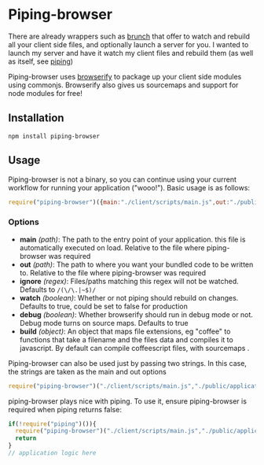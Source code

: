 # Piping-browser

There are already wrappers such as [brunch](https://github.com/brunch/brunch/) that offer to watch and rebuild all your client side files, and optionally launch a server for you. I wanted to launch my server and have it watch my client files and rebuild them (as well as itself, see [piping](http://github.com/mdlawson/piping))

Piping-browser uses [browserify](https://github.com/substack/node-browserify) to package up your client side modules using commonjs. Browserify also gives us sourcemaps and support for node modules for free!

## Installation
```
npm install piping-browser
```
## Usage

Piping-browser is not a binary, so you can continue using your current workflow for running your application ("wooo!"). Basic usage is as follows:

```javascript
require("piping-browser")({main:"./client/scripts/main.js",out:"./public/application.js"})
```
### Options

- __main__ _(path)_: The path to the entry point of your application. this file is automatically executed on load. Relative to the file where piping-browser was required
- __out__ _(path)_: The path to where you want your bundled code to be written to. Relative to the file where piping-browser was required
- __ignore__ _(regex)_: Files/paths matching this regex will not be watched. Defaults to `/(\/\.|~$)/`
- __watch__ _(boolean)_: Whether or not piping should rebuild on changes. Defaults to true, could be set to false for production
- __debug__ _(boolean)_: Whether browserify should run in debug mode or not. Debug mode turns on source maps. Defaults to true
- __build__ _(object)_: An object that maps file extensions, eg "coffee" to functions that take a filename and the files data and compiles it to javascript. By default can compile coffeescript files, with sourcemaps .


Piping-browser can also be used just by passing two strings. In this case, the strings are taken as the main and out options
```javascript
require("piping-browser")("./client/scripts/main.js","./public/application.js")
```

piping-browser plays nice with piping. To use it, ensure piping-browser is required when piping returns false:

```javascript
if(!require("piping")()){
  require("piping-browser")("./client/scripts/main.js","./public/application.js")
  return
}
// application logic here
```